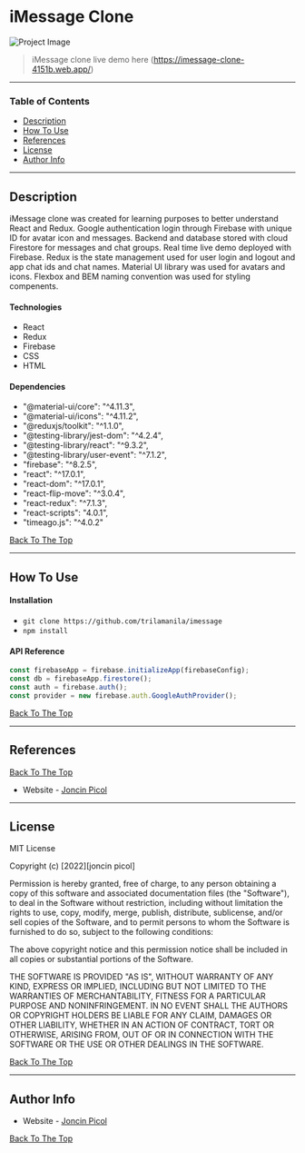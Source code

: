 # iMessage Clone

![Project Image](public/demo.png)

> iMessage clone live demo here (https://imessage-clone-4151b.web.app/)

---

### Table of Contents

- [Description](#description)
- [How To Use](#how-to-use)
- [References](#references)
- [License](#license)
- [Author Info](#author-info)

---

## Description

iMessage clone was created for learning purposes to better understand React and Redux. Google authentication login through Firebase with unique ID for avatar icon and messages. Backend and database stored with cloud Firestore for messages and chat groups. Real time live demo deployed with Firebase. Redux is the state management used for user login and logout and app chat ids and chat names. Material UI library was used for avatars and icons. Flexbox and BEM naming convention was used for styling compenents.

#### Technologies

- React
- Redux
- Firebase
- CSS
- HTML

#### Dependencies

- "@material-ui/core": "^4.11.3",
- "@material-ui/icons": "^4.11.2",
- "@reduxjs/toolkit": "^1.1.0",
- "@testing-library/jest-dom": "^4.2.4",
- "@testing-library/react": "^9.3.2",
- "@testing-library/user-event": "^7.1.2",
- "firebase": "^8.2.5",
- "react": "^17.0.1",
- "react-dom": "^17.0.1",
- "react-flip-move": "^3.0.4",
- "react-redux": "^7.1.3",
- "react-scripts": "4.0.1",
- "timeago.js": "^4.0.2"

[Back To The Top](#imessage-clone)

---

## How To Use

#### Installation

- `git clone https://github.com/trilamanila/imessage`
- `npm install`

#### API Reference

```Javascript
const firebaseApp = firebase.initializeApp(firebaseConfig);
const db = firebaseApp.firestore();
const auth = firebase.auth();
const provider = new firebase.auth.GoogleAuthProvider();
```

[Back To The Top](#imessage-clone)

---

## References

[Back To The Top](#imessage-clone)

- Website - [Joncin Picol](https://joncinpicol.com)

---

## License

MIT License

Copyright (c) [2022][joncin picol]

Permission is hereby granted, free of charge, to any person obtaining a copy
of this software and associated documentation files (the "Software"), to deal
in the Software without restriction, including without limitation the rights
to use, copy, modify, merge, publish, distribute, sublicense, and/or sell
copies of the Software, and to permit persons to whom the Software is
furnished to do so, subject to the following conditions:

The above copyright notice and this permission notice shall be included in all
copies or substantial portions of the Software.

THE SOFTWARE IS PROVIDED "AS IS", WITHOUT WARRANTY OF ANY KIND, EXPRESS OR
IMPLIED, INCLUDING BUT NOT LIMITED TO THE WARRANTIES OF MERCHANTABILITY,
FITNESS FOR A PARTICULAR PURPOSE AND NONINFRINGEMENT. IN NO EVENT SHALL THE
AUTHORS OR COPYRIGHT HOLDERS BE LIABLE FOR ANY CLAIM, DAMAGES OR OTHER
LIABILITY, WHETHER IN AN ACTION OF CONTRACT, TORT OR OTHERWISE, ARISING FROM,
OUT OF OR IN CONNECTION WITH THE SOFTWARE OR THE USE OR OTHER DEALINGS IN THE
SOFTWARE.

[Back To The Top](#imessage-clone)

---

## Author Info

- Website - [Joncin Picol](https://joncinpicol.com)

[Back To The Top](#imessage-clone)

